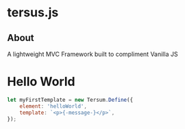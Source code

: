 # tersus.js

## About
A lightweight MVC Framework built to compliment Vanilla JS

# Hello World

```javascript
let myFirstTemplate = new Tersum.Define({
	element: 'helloWorld',
	template: `<p>{-message-}</p>`,
});
```
